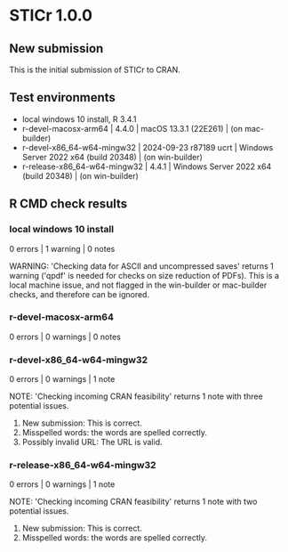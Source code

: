 # STICr 1.0.0

## New submission

This is the initial submission of STICr to CRAN.

## Test environments
 * local windows 10 install, R 3.4.1
 * r-devel-macosx-arm64 | 4.4.0 | macOS 13.3.1 (22E261) | (on mac-builder)
 * r-devel-x86_64-w64-mingw32 | 2024-09-23 r87189 ucrt | Windows Server 2022 x64 (build 20348) | (on win-builder)
 * r-release-x86_64-w64-mingw32 | 4.4.1 | Windows Server 2022 x64 (build 20348) | (on win-builder)
 
## R CMD check results

### local windows 10 install

0 errors | 1 warning | 0 notes

WARNING: 'Checking data for ASCII and uncompressed saves' returns 1 warning ('qpdf' is needed for checks on size reduction of PDFs). This is a local machine issue, and not flagged in the win-builder or mac-builder checks, and therefore can be ignored.

### r-devel-macosx-arm64

0 errors | 0 warnings | 0 notes

### r-devel-x86_64-w64-mingw32

0 errors | 0 warnings | 1 note

NOTE: 'Checking incoming CRAN feasibility' returns 1 note with three potential issues.

 1. New submission: This is correct.
 2. Misspelled words: the words are spelled correctly.
 3. Possibly invalid URL: The URL is valid.

### r-release-x86_64-w64-mingw32

0 errors | 0 warnings | 1 note

NOTE: 'Checking incoming CRAN feasibility' returns 1 note with two potential issues.

 1. New submission: This is correct.
 2. Misspelled words: the words are spelled correctly.
